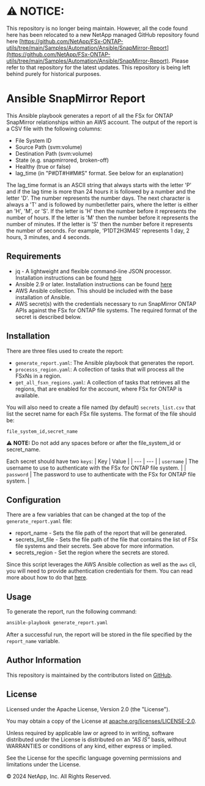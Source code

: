 # :warning: **NOTICE:**

This repository is no longer being maintain. However, all the code found here has been relocated to a new NetApp managed GitHub repository found here [https://github.com/NetApp/FSx-ONTAP-utils/tree/main/Samples/Automation/Ansible/SnapMirror-Report](https://github.com/NetApp/FSx-ONTAP-utils/tree/main/Samples/Automation/Ansible/SnapMirror-Report). Please refer to that repository for the latest updates. This repository is being left behind purely for historical purposes.

# Ansible SnapMirror Report
This Ansible playbook generates a report of all the FSx for ONTAP SnapMirror relationships within an AWS account.
The output of the report is a CSV file with the following columns:
- File System ID
- Source Path (svm:volume)
- Destination Path (svm:volume)
- State (e.g. snapmirrored, broken-off)
- Healthy (true or false)
- lag\_time (in "P#DT#H#M#S" format. See below for an explanation)

The lag\_time format is an ASCII string that always starts with the letter 'P' and if the lag time is more than 24 hours it is followed by
a number and the letter 'D'. The number represents the number days. The next character is always a 'T' and is followed by
number/letter pairs, where the letter is either an 'H', 'M', or 'S'. If the letter is 'H' then the number before it represents
the number of hours. If the letter is 'M' then the number before it represents the number of minutes. If the letter is 'S' then
the number before it represents the number of seconds. For example, 'P1DT2H3M4S' represents 1 day, 2 hours, 3 minutes, and 4 seconds.

## Requirements
- jq - A lightweight and flexible command-line JSON processor. Installation instructions can be found [here](https://jqlang.github.io/jq/download/)
- Ansible 2.9 or later. Installation instructions can be found [here](https://docs.ansible.com/ansible/latest/installation_guide/index.html)
- AWS Ansible collection. This should be included with the base installation of Ansible.
- AWS secret(s) with the credentials necessary to run SnapMirror ONTAP APIs against the FSx for ONTAP file systems. The required format of the secret is described below.

## Installation
There are three files used to create the report:
- `generate_report.yaml`: The Ansible playbook that generates the report.
- `processs_region.yaml`: A collection of tasks that will process all the FSxNs in a region.
- `get_all_fsxn_regions.yaml`: A collection of tasks that retrieves all the regions, that are enabled for the account, where FSx for ONTAP is available.

You will also need to create a file named (by default) `secrets_list.csv` that list the secret name for each FSx file systems.
The format of the file should be:
```
file_system_id,secret_name
```
:warning: **NOTE:** Do not add any spaces before or after the file\_system\_id or secret\_name.

Each secret should have two `keys`:
| Key | Value |
| --- | --- |
| `username` | The username to use to authenticate with the FSx for ONTAP file system. |
| `password` | The password to use to authenticate with the FSx for ONTAP file system. |

## Configuration
There are a few variables that can be changed at the top of the `generate_report.yaml` file:
- report\_name - Sets the file path of the report that will be generated. 
- secrets\_list\_file - Sets the file path of the file that contains the list of FSx file systems and their secrets. See above for more information.
- secrets\_region - Set the region where the secrets are stored.

Since this script leverages the AWS Ansible collection as well as the `aws` cli, you will need to provide authentication credentials for them.
You can read more about how to do that [here](https://docs.ansible.com/ansible/latest/collections/amazon/aws/docsite/aws_ec2_guide.html#authentication).

## Usage
To generate the report, run the following command:
```bash
ansible-playbook generate_report.yaml
```
After a successful run, the report will be stored in the file specified by the `report_name` variable.

## Author Information

This repository is maintained by the contributors listed on [GitHub](https://github.com/NetApp/FSx-ONTAP-samples-scripts/graphs/contributors).

## License

Licensed under the Apache License, Version 2.0 (the "License").

You may obtain a copy of the License at [apache.org/licenses/LICENSE-2.0](http://www.apache.org/licenses/LICENSE-2.0).

Unless required by applicable law or agreed to in writing, software distributed under the License is distributed on an _"AS IS"_ basis, without WARRANTIES or conditions of any kind, either express or implied.

See the License for the specific language governing permissions and limitations under the License.

© 2024 NetApp, Inc. All Rights Reserved.
